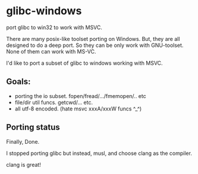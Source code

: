 # glibc-windows
port glibc to win32 to work with MSVC.

There are many posix-like toolset porting on Windows. But, they are all designed to do a deep port. So they can be only work with GNU-toolset.
None of them can work with MS-VC.

I'd like to port a subset of glibc to windows working with MSVC.


## Goals:

* porting the io subset. fopen/fread/.../fmemopen/.. etc
* file/dir util funcs. getcwd/... etc.
* all utf-8 encoded. (hate msvc xxxA/xxxW funcs ^\_^)

## Porting status
Finally, Done.

I stopped porting glibc but instead, musl,
and choose clang as the compiler.

clang is great!
